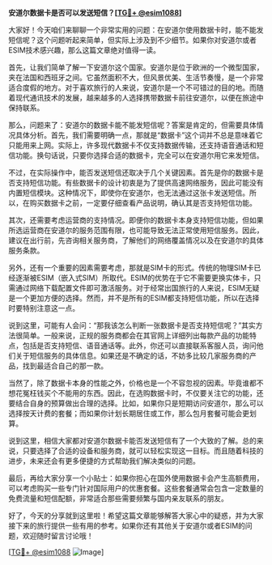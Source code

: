 **安道尔数据卡是否可以发送短信？[[TG💪+ @esim1088](https://t.me/s/esim1088)]**

大家好！今天咱们来聊聊一个非常实用的问题：在安道尔使用数据卡时，能不能发短信呢？这个问题听起来简单，但实际上涉及到不少细节。如果你对安道尔或者ESIM技术感兴趣，那么这篇文章绝对值得一读。

首先，让我们简单了解一下安道尔这个国家。安道尔是位于欧洲的一个微型国家，夹在法国和西班牙之间。它虽然面积不大，但风景优美、生活节奏慢，是一个非常适合度假的地方。对于喜欢旅行的人来说，安道尔是一个不可错过的目的地。而随着现代通讯技术的发展，越来越多的人选择携带数据卡前往安道尔，以便在旅途中保持联系。

那么，问题来了：安道尔的数据卡能不能发短信呢？答案是肯定的，但需要具体情况具体分析。首先，我们需要明确一点，那就是“数据卡”这个词并不总是意味着它只能用来上网。实际上，许多现代数据卡不仅支持数据传输，还支持语音通话和短信功能。换句话说，只要你选择合适的数据卡，完全可以在安道尔用它来发短信。

不过，在实际操作中，能否发送短信还取决于几个关键因素。首先是你的数据卡是否支持短信功能。有些数据卡的设计初衷是为了提供高速网络服务，因此可能没有内置短信模块。这种情况下，即使你在安道尔，也无法通过这张卡发送短信。所以，在购买数据卡之前，一定要仔细查看产品说明，确认其是否支持短信功能。

其次，还需要考虑运营商的支持情况。即便你的数据卡本身支持短信功能，但如果所选运营商在安道尔的服务范围有限，也可能导致无法正常使用短信服务。因此，建议在出行前，先咨询相关服务商，了解他们的网络覆盖情况以及在安道尔的具体服务条款。

另外，还有一个重要的因素需要考虑，那就是SIM卡的形式。传统的物理SIM卡已经逐渐被ESIM（嵌入式SIM）所取代。ESIM的优势在于它不需要更换实体卡，只需通过网络下载配置文件即可激活服务。对于经常出国旅行的人来说，ESIM无疑是一个更加方便的选择。然而，并不是所有的ESIM都支持短信功能，所以在选择时要特别注意这一点。

说到这里，可能有人会问：“那我该怎么判断一张数据卡是否支持短信呢？”其实方法很简单。一般来说，正规的服务商都会在其官网上详细列出每款产品的功能特点，包括是否支持短信、语音通话等。此外，你还可以直接联系客服人员，询问他们关于短信服务的具体信息。如果还是不确定的话，不妨多比较几家服务商的产品，找到最适合自己的那一款。

当然了，除了数据卡本身的性能之外，价格也是一个不容忽视的因素。毕竟谁都不想花冤枉钱买个不能用的东西。因此，在选购数据卡时，不仅要关注它的功能，还要结合自身的预算做出合理的选择。比如，如果你只是短期访问安道尔，那么可以选择按天计费的套餐；而如果你计划长期居住或工作，那么包月套餐可能会更划算。

说到这里，相信大家都对安道尔数据卡能否发送短信有了一个大致的了解。总的来说，只要选择了合适的设备和服务商，就可以轻松实现这一目标。而且随着科技的进步，未来还会有更多便捷的方式帮助我们解决类似的问题。

最后，再给大家分享一个小贴士：如果你担心在国外使用数据卡会产生高额费用，可以考虑购买一些专门针对国际用户的优惠套餐。这些套餐通常会包含一定数量的免费流量和短信配额，非常适合那些需要频繁与国内亲友联系的朋友。

好了，今天的分享就到这里啦！希望这篇文章能够解答大家心中的疑惑，并为大家接下来的旅行提供一些有用的参考。如果你还有其他关于安道尔或者ESIM的问题，欢迎随时留言讨论哦！

[[TG💪+ @esim1088](https://t.me/s/esim1088) ![Image](https://i.postimg.cc/4NQfJmqS/Snipaste-2025-05-13-00-14-12.png)]